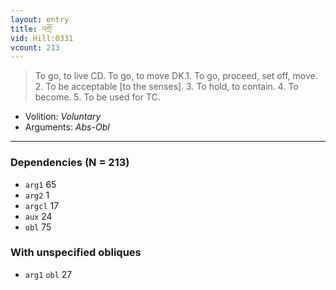 ```yaml
---
layout: entry
title: འགྲོ་
vid: Hill:0331
vcount: 213
---
```

> To go, to live CD\. To go, to move DK\.1\. To go, proceed, set off, move\. 2\. To be acceptable [to the senses]\. 3\. To hold, to contain\. 4\. To become\. 5\. To be used for TC\.

* Volition: _Voluntary_
* Arguments: _Abs-Obl_

---

### Dependencies (N = 213)
* `arg1` 65
* `arg2` 1
* `argcl` 17
* `aux` 24
* `obl` 75


### With unspecified obliques
* `arg1` `obl` 27
